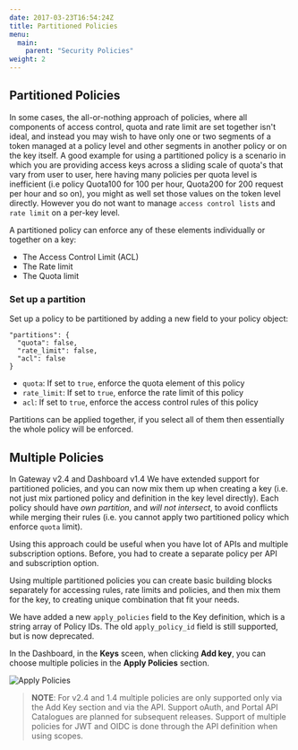 ```yaml
---
date: 2017-03-23T16:54:24Z
title: Partitioned Policies
menu:
  main:
    parent: "Security Policies"
weight: 2 
---
```


## <a name="partion"></a>Partitioned Policies

In some cases, the all-or-nothing approach of policies, where all components of access control, quota and rate limit are set together isn't ideal, and instead you may wish to have only one or two segments of a token managed at a policy level and other segments in another policy or on the key itself. 
A good example for using a partitioned policy is a scenario in which you are providing access keys across a sliding scale of quota's that vary from user to user, here having many policies per quota level is inefficient (i.e policy Quota100 for 100 per hour, Quota200 for 200 request per hour and so on), you might as well set those values on the token level directly. However you do not want to manage `access control lists` and `rate limit` on a per-key level.

A partitioned policy can enforce any of these elements individually or together on a key:

*   The Access Control Limit (ACL)
*   The Rate limit
*   The Quota limit

### Set up a partition

Set up a policy to be partitioned by adding a new field to your policy object:

```{.json}
"partitions": {
  "quota": false,
  "rate_limit": false,
  "acl": false
}
```

*   `quota`: If set to `true`, enforce the quota element of this policy
*   `rate_limit`: If set to `true`, enforce the rate limit of this policy
*   `acl`: If set to `true`, enforce the access control rules of this policy

Partitions can be applied together, if you select all of them then essentially the whole policy will be enforced.

## <a name="multiple"></a>Multiple Policies

In Gateway v2.4 and Dashboard v1.4 We have extended support for partitioned policies, and you can now mix them up when creating a key (i.e. not just mix partioned policy and definition in the key level directly). Each policy should have *own partition*, and *will not intersect*, to avoid conflicts while merging their rules (i.e. you cannot apply two partitioned policy which enforce `quota` limit). 
 
Using this approach could be useful when you have lot of APIs and multiple subscription options. Before, you had to create a separate policy per API and subscription option. 
 
Using multiple partitioned policies you can create basic building blocks separately for accessing rules, rate limits and policies, and then mix them for the key, to creating unique combination that fit your needs. 
 
We have added a new `apply_policies` field to the Key definition, which is a string array of Policy IDs. The old `apply_policy_id` field is still supported, but is now deprecated.

In the Dashboard, in the **Keys** sceen, when clicking **Add key**, you can choose multiple policies in the **Apply Policies** section.

![Apply Policies](/docs/img/dashboard/system-management/add_key_apply_policies.png)


> **NOTE**: For v2.4 and 1.4 multiple policies are only supported only via the Add Key section and via the API. 
Support oAuth, and Portal API Catalogues are planned for subsequent releases.
Support of multiple policies for JWT and OIDC is done through the API definition when using scopes.
